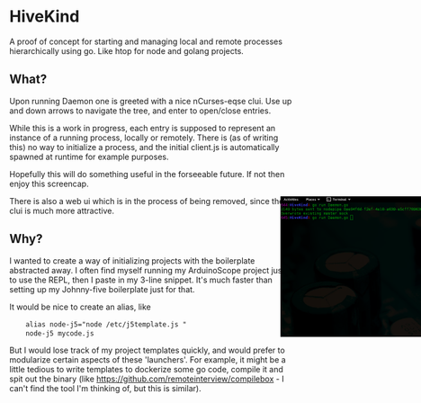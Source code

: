 # HiveKind
A proof of concept for starting and managing local and remote processes hierarchically using go. Like htop for node and golang projects.

## What?
Upon running Daemon one is greeted with a nice nCurses-eqse clui. Use up and down arrows to navigate the tree, and enter to open/close entries.

While this is a work in progress, each entry is supposed to represent an instance of a running process, locally or remotely. There is (as of writing this) no way to initialize a process, and the initial client.js is automatically spawned at runtime for example purposes.

Hopefully this will do something useful in the forseeable future. If not then enjoy this screencap.

<img src="https://raw.githubusercontent.com/CreativeCactus/HiveKind/master/record.gif" alt="cap" style="height:250px; width:250px; right: 0px; position:absolute;"></img>

There is also a web ui which is in the process of being removed, since the clui is much more attractive. 

## Why?

I wanted to create a way of initializing projects with the boilerplate abstracted away. I often find myself running my ArduinoScope project just to use the REPL, then I paste in my 3-line snippet. It's much faster than setting up my Johnny-five boilerplate just for that. 

It would be nice to create an alias, like 

```
    alias node-j5="node /etc/j5template.js "
    node-j5 mycode.js
``` 

But I would lose track of my project templates quickly, and would prefer to modularize certain aspects of these 'launchers'. For example, it might be a little tedious to write templates to dockerize some go code, compile it and spit out the binary (like https://github.com/remoteinterview/compilebox - I can't find the tool I'm thinking of, but this is similar).
